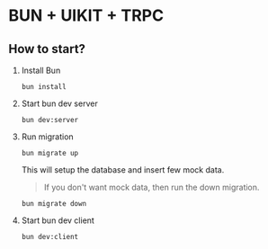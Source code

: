 # BUN + UIKIT + TRPC

## How to start?

1. Install Bun

   ```
   bun install
   ```

2. Start bun dev server

   ```
   bun dev:server
   ```

3. Run migration

   ```
   bun migrate up
   ```

   This will setup the database and insert few mock data.

   > If you don't want mock data, then run the down migration.

   ```
   bun migrate down
   ```

4. Start bun dev client

   ```
   bun dev:client
   ```
